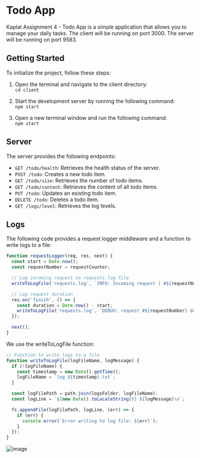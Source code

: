 # Todo App

Kaplat Assignment 4 - Todo App is a simple application that allows you to manage your daily tasks.
The client will be running on port 3000.
The server will be running on port 9583.

## Getting Started

To initialize the project, follow these steps:
1. Open the terminal and navigate to the client directory: <br>
`cd client` <br>

2. Start the development server by running the following command: <br>
`npm start` <br>

3. Open a new terminal window and run the following command: <br>
`npm start` <br>

## Server

The server provides the following endpoints:

- `GET /todo/health`: Retrieves the health status of the server.
- `POST /todo`: Creates a new todo item.
- `GET /todo/size`: Retrieves the number of todo items.
- `GET /todo/content`: Retrieves the content of all todo items.
- `PUT /todo`: Updates an existing todo item.
- `DELETE /todo`: Deletes a todo item.
- `GET /logs/level`: Retrieves the log levels.

## Logs

The following code provides a request logger middleware and a function to write logs to a file:

```javascript
function requestLogger(req, res, next) {
  const start = Date.now();
  const requestNumber = requestCounter;

  // Log incoming request to requests.log file
  writeToLogFile('requests.log', `INFO: Incoming request | #${requestNumber} | resource: ${req.path} | HTTP Verb ${req.method}`);

  // Log request duration
  res.on('finish', () => {
    const duration = Date.now() - start;
    writeToLogFile('requests.log', `DEBUG: request #${requestNumber} duration: ${duration}ms`);
  });

  next();
}
```
We use the writeToLogFile function:
```javascript
// Function to write logs to a file
function writeToLogFile(logFileName, logMessage) {
  if (!logFileName) {
    const timestamp = new Date().getTime();
    logFileName = `log_${timestamp}.txt`;
  }

  const logFilePath = path.join(logsFolder, logFileName);
  const logLine = `${new Date().toLocaleString()} ${logMessage}\n`;

  fs.appendFile(logFilePath, logLine, (err) => {
    if (err) {
      console.error(`Error writing to log file: ${err}`);
    }
  });
}
```



![image](https://github.com/orinurieli/Kaplat_ex_4/assets/74871538/5bdaf878-b38e-47ba-a5ea-950e2f33fc9a)
